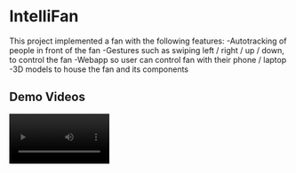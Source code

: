 # IntelliFan
This project implemented a fan with the following features:
-Autotracking of people in front of the fan
-Gestures such as swiping left / right / up / down, to control the fan
-Webapp so user can control fan with their phone / laptop
-3D models to house the fan and its components

## Demo Videos
<video src='https://github.com/user-attachments/assets/34af48d3-125a-4831-8df4-11eee752b68b' width=180/>
Turn On (Up)

<video src='https://github.com/user-attachments/assets/2ebcd7f2-937f-46ff-b61b-a43e5f5f2be0' width=180/>
Turn Off (Down)

<video src='https://github.com/user-attachments/assets/a7d5c35e-6d0c-4e75-ad39-ca346158de2c' width=180/>
Turn (Left)

<video src='https://github.com/user-attachments/assets/9fe7959b-e4da-4ded-935b-c23732035c80' width=180/>
Turn (Right)

<video src='https://github.com/user-attachments/assets/fc57ce63-2856-483f-b487-e727094a77c3' width=180/>
Activate Person Tracking (Push)

<video src='https://github.com/user-attachments/assets/445edbf3-a660-4a0f-84dc-7d0adf8acead' width=180/>
Person Tracking

<video src='https://github.com/user-attachments/assets/3c885a8b-cd1f-41d3-8687-49c4ffd364c1' width=180/>
Change Person (Left)

<video src='https://github.com/user-attachments/assets/9f6676e9-851d-4928-b4ec-0806f0841664' width=180/>
Change Person (Right)

![image](https://github.com/user-attachments/assets/4c78e68e-ed5b-43d4-a557-06008b673f71)

![image](https://github.com/user-attachments/assets/5e861817-e366-432e-806f-c15522aa40db)





